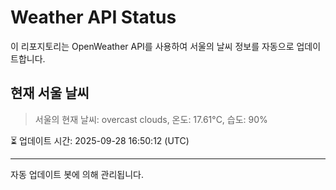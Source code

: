 
# Weather API Status

이 리포지토리는 OpenWeather API를 사용하여 서울의 날씨 정보를 자동으로 업데이트합니다.

## 현재 서울 날씨
> 서울의 현재 날씨: overcast clouds, 온도: 17.61°C, 습도: 90%

⏳ 업데이트 시간: 2025-09-28 16:50:12 (UTC)

---
자동 업데이트 봇에 의해 관리됩니다.
